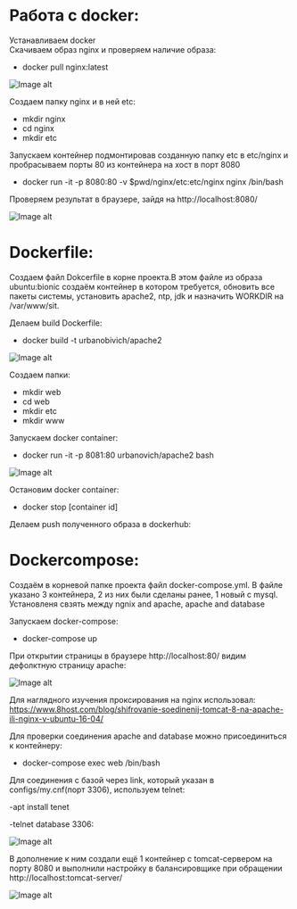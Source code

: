 # Работа с docker:  
Устанавливаем docker  
Скачиваем образ nginx и проверяем наличие образа:  

- docker pull nginx:latest  

![Image alt](https://github.com/impalla215/Dev-Ops/blob/master/screens/docker.jpg)


Создаем папку nginx и в ней etc:  

- mkdir nginx  
- cd nginx  
- mkdir etc  


Запускаем контейнер подмонтировав созданную папку etc в etc/nginx и пробрасываем порты 80 из контейнера на хост в порт 8080  

- docker run -it -p 8080:80 -v $pwd/nginx/etc:etc/nginx nginx /bin/bash  

Проверяем результат в браузере, зайдя на http://localhost:8080/  



![Image alt](https://github.com/impalla215/Dev-Ops/blob/master/screens/docker2.jpg)  


# Dockerfile:  

Создаем файл Dokcerfile в корне проекта.В этом файле из образа ubuntu:bionic создаём контейнер в котором требуется, обновить все пакеты системы, установить apache2, ntp, jdk и назначить WORKDIR на /var/www/sit.  

Делаем build Dockerfile:  

- docker build -t urbanobivich/apache2   

![Image alt](https://github.com/impalla215/Dev-Ops/blob/master/screens/dockerfile1.jpg)


Создаем папки:  

- mkdir web  
- cd web  
- mkdir etc  
- mkdir www  


Запускаем docker container:  

- docker run -it -p 8081:80 urbanovich/apache2 bash  

![Image alt](https://github.com/impalla215/Dev-Ops/blob/master/screens/dockerfile2.jpg)
  

Остановим docker container:  

- docker stop [container id]  

Делаем push полученного образа в dockerhub:  













# Dockercompose:  

Cоздаём в корневой папке проекта файл docker-compose.yml. В файле указано 3 контейнера, 2 из них были сделаны ранее, 1 новый с mysql. Установленя свзять между ngnix and apache, apache and database  

Запускаем docker-compose:  

- docker-compose up  

При открытии страницы в браузерe http://localhost:80/ видим дефолктную страницу apache:  


![Image alt](https://github.com/impalla215/Dev-Ops/blob/master/screens/docker-compose1.jpg)  


Для наглядного изучения проксирования на nginx использовал:  
https://www.8host.com/blog/shifrovanie-soedinenij-tomcat-8-na-apache-ili-nginx-v-ubuntu-16-04/  

Для проверки соединения apache and database можно присоединиться к контейнеру:  

- docker-compose exec web /bin/bash  

Для соединения с базой через link, который указан в configs/my.cnf(порт 3306), используем telnet:  

-apt install tenet  

-telnet database 3306:  


![Image alt](https://github.com/impalla215/Dev-Ops/blob/master/screens/docker-compose3.jpg)


В дополнение к ним создали ещё 1 контейнер с tomcat-сервером на порту 8080 и выполнили настройку в балансировщике при обращении http://localhost:tomcat-server/  


![Image alt](https://github.com/impalla215/Dev-Ops/blob/master/screens/docker-compose2.jpg)









